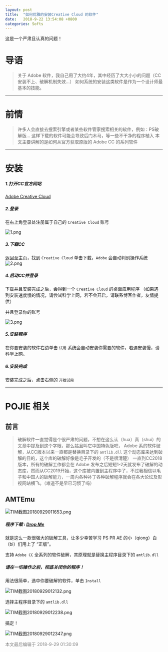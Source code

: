 ```yaml
---
layout: post
title:  "如何优雅的安装Creative Cloud 的软件"
date:   2018-9-22 13:54:08 +0800
categories: Softs
---
```

这是一个严肃且认真的问题！

# 导语
> 关于 Adobe 软件，我自己用了大约4年，其中经历了大大小小的问题（CC安装不上、破解机制失效...）
> 如何系统的安装这类软件是作为一个设计师最基本的技能。
---

# 前情
> 许多人会直接去搜索引擎或者某些软件管家搜索相关的软件，例如：PS破解版...
> 这样下载的软件可能会导致后门木马，等一些不干净的程序植入
> 本文主要讲解的是如何从官方获取原版的 Adobe CC 的系列软件
---

# 安装

##### 1.打开CC官方网站

[Adobe Creative Cloud](https://www.adobe.com/cn/creativecloud/catalog/desktop.html)

##### 2.登录

在右上角登录处注册属于自己的 `Creative Cloud` 账号

![1.png](https://i.loli.net/2018/09/22/5ba5dde03496c.png '注册账户')

##### 3.下载CC

返回至主页，找到 `Creative Cloud` 单击下载，`Adobe` 会自动判别操作系统
![2.png](https://i.loli.net/2018/09/22/5ba5de5accce9.png 'CC下载')

##### 4.启动CC并登录

下载并且安装完成之后，会得到一个 `Creative Cloud` 的桌面应用程序
（如果遇到安装速度慢的情况，请尝试科学上网，若不会开启，请联系博客作者，友情提供）

并且登录你的账号

![3.png](https://i.loli.net/2018/09/22/5ba5e13c53d62.png 'CC桌面应用程序')

##### 5.安装程序

在你要安装的软件右边单击 `试用`
系统会自动安装你需要的软件，若遇安装慢，请科学上网。

##### 6.安装完成

安装完成之后，点击右侧的 `开始试用`

---
# POJIE 相关

## 前言
> 破解软件一直觉得是个很严肃的问题，不想在这么认（hua）真（shui）的文章中提及到这个字眼，那么姑且叫它中国特色版吧，
Adobe 系的软件破解，从CC版本以来一直都是替换目录下的 `amtlib.dll` 这个动态库来达到破解的目的，这个库的破解好像是毛子开发的（不是很清楚）
一直到CC2018版本，所有的破解工作都会在 Adobe 发布之后短短1-2天就发布了破解的动态库，然而从CC2019开始，这个库被内置到主程序中了，不过我相信以毛子和中国人的破解能力，一周内各种补丁各种破解程序就会在各大论坛及影视网站横飞。（难道不是早已习惯了吗）

## AMTEmu
![TIM截图20180929011653.png](https://i.loli.net/2018/09/29/5bae620f9817a.png 'amtemu v0.9.2')

##### 程序下载 : [Drop Me](https://drop.me/MRqmx3)

就是这么一款很强大的破解工具，让多少幸苦学习 PS PR AE 的小（qiong）白（bi）们用上了 “正版”。

支持 `Adobe CC` 全系列的软件破解，其原理就是替换主程序目录下的 `amtlib.dll`

##### 请在一切操作之前，彻底关闭你的程序！

用法很简单，选中你要破解的软件，单击 `Install`

![TIM截图20180929012132.png](https://i.loli.net/2018/09/29/5bae6325742a6.png '选择要破解的程序')

选择主程序目录下的 `amtlib.dll`

![TIM截图20180929012238.png](https://i.loli.net/2018/09/29/5bae63666ac82.png '定位 amtlib.dll')

搞定！

![TIM截图20180929012347.png](https://i.loli.net/2018/09/29/5bae63ad92cf2.png 'WORKING DONE')

<font color=gray>本文最后编辑于 2018-9-29 01:30:09</font>
